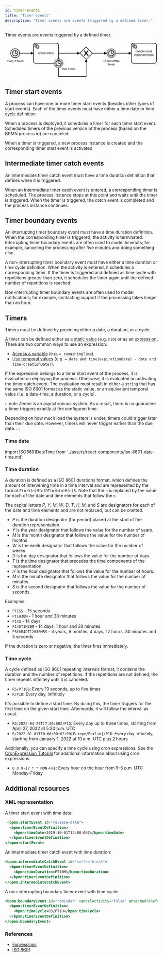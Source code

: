 ```yaml
---
id: timer-events
title: "Timer events"
description: "Timer events are events triggered by a defined timer."
---
```


Timer events are events triggered by a defined timer.

![process](assets/timer-events.png)

## Timer start events

A process can have one or more timer start events (besides other types of start events). Each of the timer events must have either a time date or time cycle definition.

When a process is deployed, it schedules a timer for each timer start event. Scheduled timers of the previous version of the process (based on the BPMN process id) are canceled.

When a timer is triggered, a new process instance is created and the corresponding timer start event is activated.

## Intermediate timer catch events

An intermediate timer catch event must have a time duration definition that defines when it is triggered.

When an intermediate timer catch event is entered, a corresponding timer is scheduled. The process instance stops at this point and waits until the timer is triggered. When the timer is triggered, the catch event is completed and the process instance continues.

## Timer boundary events

An interrupting timer boundary event must have a time duration definition. When the corresponding timer is triggered, the activity is terminated. Interrupting timer boundary events are often used to model timeouts; for example, canceling the processing after five minutes and doing something else.

A non-interrupting timer boundary event must have either a time duration or time cycle definition. When the activity is entered, it schedules a corresponding timer. If the timer is triggered and defined as time cycle with repetitions greater than zero, it schedules the timer again until the defined number of repetitions is reached.

Non-interrupting timer boundary events are often used to model notifications; for example, contacting support if the processing takes longer than an hour.

## Timers

Timers must be defined by providing either a date, a duration, or a cycle.

A timer can be defined either as a [static value](/docs/components/concepts/expressions.md#expressions-vs-static-values) (e.g. `P3D`) or as an [expression](/components/concepts/expressions.md). There are two common ways to use an expression:

- [Access a variable](/components/concepts//components/modeler/feel/language-guide/feel-variables.md#access-variable) (e.g. `= remainingTime`).
- [Use temporal values](/components/concepts/expressions.md#temporal-expressions) (e.g. `= date and time(expirationDate) - date and time(creationDate)`).

If the expression belongs to a timer start event of the process, it is evaluated on deploying the process. Otherwise, it is evaluated on activating the timer catch event. The evaluation must result in either a `string` that has the same ISO 8601 format as the static value, or an equivalent temporal value (i.e. a date-time, a duration, or a cycle).

:::note
Zeebe is an asynchronous system. As a result, there is no guarantee a timer triggers exactly at the configured time.

Depending on how much load the system is under, timers could trigger later than their due date. However, timers will never trigger earlier than the due date.
:::

### Time date

import ISO8601DateTime from '../assets/react-components/iso-8601-date-time.md'

<ISO8601DateTime/>

### Time duration

A duration is defined as a ISO 8601 durations format, which defines the amount of intervening time in a time interval and are represented by the format `P(n)Y(n)M(n)DT(n)H(n)M(n)S`. Note that the `n` is replaced by the value for each of the date and time elements that follow the `n`.

The capital letters _P_, _Y_, _M_, _W_, _D_, _T_, _H_, _M_, and _S_ are designators for each of the date and time elements and are not replaced, but can be omitted.

- _P_ is the duration designator (for period) placed at the start of the duration representation.
- _Y_ is the year designator that follows the value for the number of years.
- _M_ is the month designator that follows the value for the number of months.
- _W_ is the week designator that follows the value for the number of weeks.
- _D_ is the day designator that follows the value for the number of days.
- _T_ is the time designator that precedes the time components of the representation.
- _H_ is the hour designator that follows the value for the number of hours.
- _M_ is the minute designator that follows the value for the number of minutes.
- _S_ is the second designator that follows the value for the number of seconds.

Examples:

- `PT15S` - 15 seconds
- `PT1H30M` - 1 hour and 30 minutes
- `P14D` - 14 days
- `P14DT1H30M` - 14 days, 1 hour and 30 minutes
- `P3Y6M4DT12H30M5S` - 3 years, 6 months, 4 days, 12 hours, 30 minutes and 5 seconds

If the duration is zero or negative, the timer fires immediately.

### Time cycle

A cycle defined as ISO 8601 repeating intervals format; it contains the duration and the number of repetitions. If the repetitions are not defined, the timer repeats infinitely until it is canceled.

- `R5/PT10S`: Every 10 seconds, up to five times
- `R/P1D`: Every day, infinitely

It's possible to define a start time. By doing this, the timer triggers for the first time on the given start time. Afterwards, it will follow the interval as usual.

- `R3/2022-04-27T17:20:00Z/P1D`: Every day up to three times, starting from April 27, 2022 at 5:20 p.m. UTC
- `R/2022-01-01T10:00:00+02:00[Europe/Berlin]/P1D`: Every day infinitely, starting from January 1, 2022 at 10 a.m. UTC plus 2 hours

Additionally, you can specify a time cycle using cron expressions. See the [CronExpression Tutorial](https://spring.io/blog/2020/11/10/new-in-spring-5-3-improved-cron-expressions) for additional information about using cron expressions.

- `0 0 9-17 * * MON-FRI`: Every hour on the hour from 9-5 p.m. UTC Monday-Friday

## Additional resources

### XML representation

A timer start event with time date:

```xml
 <bpmn:startEvent id="release-date">
  <bpmn:timerEventDefinition>
    <bpmn:timeDate>2019-10-01T12:00:00Z</bpmn:timeDate>
  </bpmn:timerEventDefinition>
</bpmn:startEvent>
```

An intermediate timer catch event with time duration:

```xml
<bpmn:intermediateCatchEvent id="coffee-break">
  <bpmn:timerEventDefinition>
    <bpmn:timeDuration>PT10M</bpmn:timeDuration>
  </bpmn:timerEventDefinition>
</bpmn:intermediateCatchEvent>
```

A non-interrupting boundary timer event with time cycle:

```xml
<bpmn:boundaryEvent id="reminder" cancelActivity="false" attachedToRef="process-order">
  <bpmn:timerEventDefinition>
    <bpmn:timeCycle>R3/PT1H</bpmn:timeCycle>
  </bpmn:timerEventDefinition>
</bpmn:boundaryEvent>
```

### References

- [Expressions](/components/concepts/expressions.md)
- [ISO 8601](https://en.wikipedia.org/wiki/ISO_8601)
